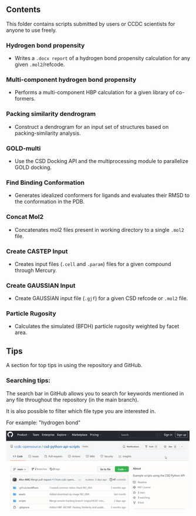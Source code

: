 ## Contents

This folder contains scripts submitted by users or CCDC scientists for anyone to use freely. 

### Hydrogen bond propensity
- Writes a `.docx report` of a hydrogen bond propensity calculation for any given `.mol2`/refcode.

### Multi-component hydrogen bond propensity 
- Performs a multi-component HBP calculation for a given library of co-formers. 

### Packing similarity dendrogram
- Construct a dendrogram for an input set of structures based on packing-similarity analysis.

### GOLD-multi
- Use the CSD Docking API and the multiprocessing module to parallelize GOLD docking.

### Find Binding Conformation
- Generates idealized conformers for ligands and evaluates their RMSD to the conformation in the PDB.

### Concat Mol2
- Concatenates mol2 files present in working directory to a single `.mol2` file. 

### Create CASTEP Input
- Creates input files (`.cell` and `.param`) files for a given compound through Mercury.

### Create GAUSSIAN Input
- Create GAUSSIAN input file (`.gjf`) for a given CSD refcode or `.mol2` file.

### Particle Rugosity
- Calculates the simulated (BFDH) particle rugosity weighted by facet area.

## Tips 
A section for top tips in using the repository and GitHub. 
### Searching tips:

The search bar in GitHub allows you to search for keywords mentioned in any file throughout the repository (in the main branch).

It is also possible to filter which file type you are interested in.

For example: 
"hydrogen bond" 

<img src="../assets/search.gif" width="500px">


